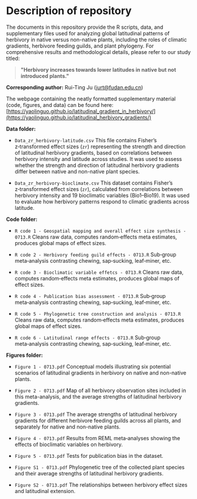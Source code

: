 # Description of repository

The documents in this repository provide the R scripts, data, and supplementary files used for analyzing global latitudinal patterns of herbivory in native versus non-native plants, including the roles of climatic gradients, herbivore feeding guilds, and plant phylogeny. For comprehensive results and methodological details, please refer to our study titled:

> **"Herbivory increases towards lower latitudes in native but not introduced plants."**

**Corresponding author:** Rui-Ting Ju ([jurt@fudan.edu.cn](mailto:jurt@fudan.edu.cn))   

The webpage containing the neatly formatted supplementary material (code, figures, and data) can be found here:  
[https://yaolinguo.github.io/latitudinal_gradient_in_herbivory/](https://yaolinguo.github.io/latitudinal_herbivory_gradients/)

**Data folder:**

- `Data_zr_herbivory-latitude.csv`   This file contains Fisher’s z‑transformed effect sizes (`zr`) representing the strength and direction of latitudinal herbivory gradients, based on correlations between herbivory intensity and latitude across studies. It was used to assess whether the strength and direction of latitudinal herbivory gradients differ between native and non-native plant species.
  
- `Data_zr_herbivory-bioclimate.csv`  This dataset contains Fisher’s z‑transformed effect sizes (`zr`), calculated from correlations between herbivory intensity and 19 bioclimatic variables (Bio1–Bio19). It was used to evaluate how herbivory patterns respond to climatic gradients across latitude.

**Code folder:**

- `R code 1 - Geospatial mapping and overall effect size synthesis - 0713.R`  Cleans raw data, computes random‑effects meta estimates, produces global maps of effect sizes.

- `R code 2 - Herbivory feeding guild effects - 0713.R`  Sub‑group meta‑analysis contrasting chewing, sap‑sucking, leaf‑miner, etc.

- `R code 3 - Bioclimatic variable effetcs - 0713.R`  Cleans raw data, computes random‑effects meta estimates, produces global maps of effect sizes.

- `R code 4 - Publication bias assessment - 0713.R`  Sub‑group meta‑analysis contrasting chewing, sap‑sucking, leaf‑miner, etc.

- `R code 5 - Phylogenetic tree construction and analysis - 0713.R`  Cleans raw data, computes random‑effects meta estimates, produces global maps of effect sizes.

- `R code 6 - Latitudinal range effects - 0713.R`  Sub‑group meta‑analysis contrasting chewing, sap‑sucking, leaf‑miner, etc.

**Figures folder:**

- `Figure 1 - 0713.pdf`  Conceptual models illustrating six potential scenarios of latitudinal gradients in herbivory on native and non-native plants.

- `Figure 2 - 0713.pdf`  Map of all herbivory observation sites included in this meta-analysis, and the average strengths of latitudinal herbivory gradients.

- `Figure 3 - 0713.pdf`  The average strengths of latitudinal herbivory gradients for different herbivore feeding guilds across all plants, and separately for native and non-native plants.

- `Figure 4 - 0713.pdf`  Results from REML meta‑analyses showing the effects of bioclimatic variables on herbivory.
  
- `Figure 5 - 0713.pdf`  Tests for publication bias in the dataset.
       
- `Figure S1 - 0713.pdf`  Phylogenetic tree of the collected plant species and their average strengths of latitudinal herbivory gradients.
         
- `Figure S2 - 0713.pdf`  The relationships between herbivory effect sizes and latitudinal extension.
